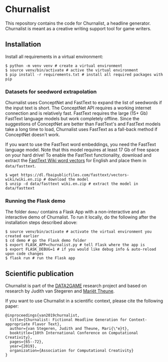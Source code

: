 # Churnalist
This repository contains the code for Churnalist, a headline generator. Churnalist is meant as a creative writing support tool for game writers. 

## Installation
Install all requirements in a virtual environment:
```
$ python -m venv venv # create a virtual environment
$ source venv/bin/activate # active the virtual environment
$ pip install -r requirements.txt # install all required packages with pip
```

### Datasets for seedword extrapolation
Churnalist uses ConceptNet and FastText to expand the list of seedwords if the input text is short. The ConceptNet API requires a working internet connection and is relatively fast. FastText requires the large (15+ Gb) FastText language models but work completely offline. Since the suggestions of ConceptNet are better than FastText's and FastText models take a long time to load, Churnalist uses FastText as a fall-back method if ConceptNet doesn't work.

If you want to use the FastText word embeddings, you need the FastText language model. Note that this model requires at least 17 Gb of free space on your hard drive! To enable the FastText functionality, download and extract the [FastText Wiki word vectors](https://fasttext.cc/docs/en/pretrained-vectors.html) for English and place them in `data/fasttext`.
```
$ wget https://dl.fbaipublicfiles.com/fasttext/vectors-wiki/wiki.en.zip # download the model
$ unzip -d data/fasttext wiki.en.zip # extract the model in data/fasttext
```

### Running the Flask demo
The folder `demo/` contains a Flask App with a non-interactive and an interactive demo of Churnalist. To run it locally, do the following after the installation steps described above:
```
$ source venv/bin/activate # activate the virtual environment you created earlier
$ cd demo # go the Flask demo folder
$ export FLASK_APP=churnalist.py # tell Flask where the app is
$ export FLASK_DEBUG=1 # if you would like debug info & auto-reload upon code changes
$ flask run # run the Flask app
```

## Scientific publication
Churnalist is part of the [DATA2GAME](https://www.data2game.nl) research project and based on research by Judith van Stegeren and [Mariët Theune](https://wwwhome.ewi.utwente.nl/~theune/). 

If you want to use Churnalist in a scientific context, please cite the following paper:

```
@inproceedings{van2019churnalist,
  title={Churnalist: Fictional Headline Generation for Context-appropriate Flavor Text},
  author={van Stegeren, Judith and Theune, Mari{\"e}t},
  booktitle={10th International Conference on Computational Creativity},
  pages={65--72},
  year={2019},
  organization={Association for Computational Creativity}
}
```
